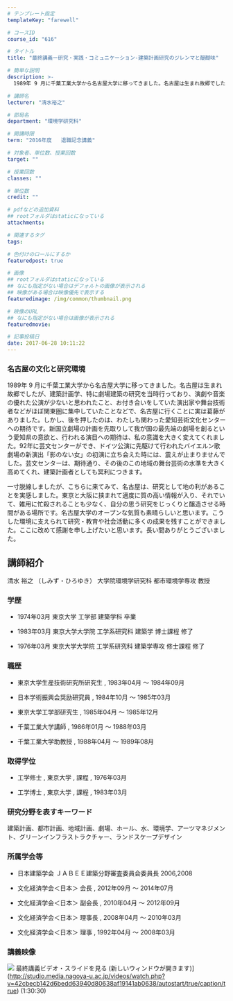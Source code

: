 ```yaml
---
# テンプレート指定
templateKey: "farewell"

# コースID
course_id: "616"

# タイトル
title: "最終講義ー研究・実践・コミュニケーション-建築計画研究のジレンマと醍醐味"

# 簡単な説明
description: >-
  1989年 9 月に千葉工業大学から名古屋大学に移ってきました。名古屋は生まれ故郷でしたが、建築計画学、特に劇場建築の研究を当時行っており、演劇や音楽の優れた公演が少ないと思われたこと、お付き...

# 講師名
lecturer: "清水裕之"

# 部局名
department: "環境学研究科"

# 開講時限
term: "2016年度	退職記念講義"

# 対象者、単位数、授業回数
target: ""

# 授業回数
classes: ""

# 単位数
credit: ""

# pdfなどの追加資料
## rootフォルダはstaticになっている
attachments: 

# 関連するタグ
tags:

# 色付けのロールにするか
featuredpost: true

# 画像
## rootフォルダはstaticになっている
## なにも指定がない場合はデフォルトの画像が表示される
## 映像がある場合は映像優先で表示する
featuredimage: /img/common/thumbnail.png

# 映像のURL
## なにも指定がない場合は画像が表示される
featuredmovie: 

# 記事投稿日
date: 2017-06-28 10:11:22
---
```


### 名古屋の文化と研究環境


1989年 9 月に千葉工業大学から名古屋大学に移ってきました。名古屋は生まれ故郷でしたが、建築計画学、特に劇場建築の研究を当時行っており、演劇や音楽の優れた公演が少ないと思われたこと、お付き合いをしていた演出家や舞台技術者などがほぼ関東圏に集中していたことなどで、名古屋に行くことに実は葛藤がありました。しかし、後を押したのは、わたしも関わった愛知芸術文化センターへの期待です。新国立劇場の計画を先取りして我が国の最先端の劇場を創るという愛知県の意欲と、行われる演目への期待は、私の意識を大きく変えてくれました。92年に芸文センターができ、ドイツ公演に先駆けて行われたバイエルン歌劇場の新演出「影のない女」の初演に立ち会えた時には、震えが止まりませんでした。芸文センターは、期待通り、その後のこの地域の舞台芸術の水準を大きく高めてくれ、建築計画者としても冥利につきます。

一寸脱線しましたが、こちらに来てみて、名古屋は、研究として地の利があることを実感しました。東京と大阪に挟まれて適度に質の高い情報が入り、それでいて、雑用に忙殺されることも少なく、自分の思う研究をじっくりと醸造させる時間がある場所です。名古屋大学のオープンな気質も素晴らしいと思います。こうした環境に支えられて研究・教育や社会活動に多くの成果を残すことができました。ここに改めて感謝を申し上げたいと思います。長い間ありがとうございました。


## 講師紹介


清水 裕之 （しみず・ひろゆき） 大学院環境学研究科 都市環境学専攻 教授


### 学歴



* 1974年03月 東京大学 工学部 建築学科 卒業

* 1983年03月 東京大学大学院 工学系研究科 建築学 博士課程 修了

* 1976年03月 東京大学大学院 工学系研究科 建築学専攻 修士課程 修了


### 職歴



* 東京大学生産技術研究所研究生 , 1983年04月 ～ 1984年09月

* 日本学術振興会奨励研究員 , 1984年10月 ～ 1985年03月

* 東京大学工学部研究生 , 1985年04月 ～ 1985年12月

* 千葉工業大学講師 , 1986年01月 ～ 1988年03月

* 千葉工業大学助教授 , 1988年04月 ～ 1989年08月


### 取得学位



* 工学修士 , 東京大学 , 課程 , 1976年03月

* 工学博士 , 東京大学 , 課程 , 1983年03月


### 研究分野を表すキーワード


建築計画、都市計画、地域計画、劇場、ホール、水、環境学、アーツマネジメント、グリーンインフラストラクチャー、ランドスケープデザイン


### 所属学会等



* 日本建築学会 ＪＡＢＥＥ建築分野審査委員会委員長 2006,2008




* 文化経済学会＜日本＞ 会長 , 2012年09月 ～ 2014年07月




* 文化経済学会＜日本＞ 副会長 , 2010年04月 ～ 2012年09月




* 文化経済学会＜日本＞ 理事長 , 2008年04月 ～ 2010年03月




* 文化経済学会＜日本＞ 理事 , 1992年04月 ～ 2008年03月


### 講義映像



![](/files/616/3541.jpg) 最終講義ビデオ・スライドを見る (新しいウィンドウが開きます)](http://studio.media.nagoya-u.ac.jp/videos/watch.php?v=42cbecb142d6bedd63940d80638af19141ab0638/autostart/true/caption/true) (1:30:30)